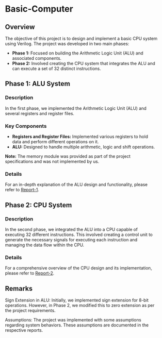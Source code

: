 # Basic-Computer

## Overview

The objective of this project is to design and implement a basic CPU system using Verilog. The project was developed in two main phases:

- **Phase 1:** Focused on building the Arithmetic Logic Unit (ALU) and associated components.
- **Phase 2:** Involved creating the CPU system that integrates the ALU and can execute a set of 32 distinct instructions.


## Phase 1: ALU System

### Description

In the first phase, we implemented the Arithmetic Logic Unit (ALU) and several registers and register files. 
### Key Components

- **Registers and Register Files:** Implemented various registers to hold data and perform different operations on it.
- **ALU:** Designed to handle multiple arithmetic, logic and shift operations.

**Note:** The memory module was provided as part of the project specifications and was not implemented by us.

### Details

For an in-depth explanation of the ALU design and functionality, please refer to [Report-1](./Report-1.pdf).

## Phase 2: CPU System

### Description

In the second phase, we integrated the ALU into a CPU capable of executing 32 different instructions. This involved creating a control unit to generate the necessary signals for executing each instruction and managing the data flow within the CPU.

### Details

For a comprehensive overview of the CPU design and its implementation, please refer to [Report-2](./Report-2.pdf).

## Remarks
Sign Extension in ALU: Initially, we implemented sign extension for 8-bit operations. However, in Phase 2, we modified this to zero extension as per the project requirements.

Assumptions: The project was implemented with some assumptions regarding system behaviors. These assumptions are documented in the respective reports.






